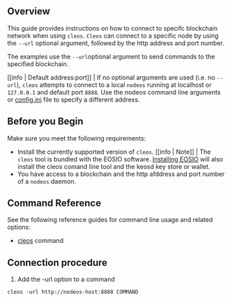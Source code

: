 ## Overview
This guide provides instructions on how to connect to specifc blockchain network when using `cleos`. `Cleos` can connect to a specific node by using the `--url` optional argument, followed by the http address and port number.

The examples use the `--url`optional argument to send commands to the specified blockchain.   

[[info | Default address:port]]
| If no optional arguments are used (i.e. no `--url`), `cleos` attempts to connect to a local `nodeos` running at localhost or `127.0.0.1` and default port `8888`. Use the nodeos command line arguments or [config.ini](../../01_nodeos/02_usage/01_nodeos-configuration/#configini-location) file to specify a different address.

## Before you Begin
Make sure you meet the following requirements: 

* Install the currently supported version of `cleos`.
[[info | Note]]
| The `cleos` tool is bundled with the EOSIO software. [Installing EOSIO](../../00_install/index.md) will also install the cleos comand line tool and the keosd key store or wallet. 
* You have access to a blockchain and the http afddress and port number of a `nodeos` daemon. 

## Command Reference
See the following reference guides for command line usage and related options:

* [cleos](../index.md) command

## Connection procedure

1. Add the -url option to a command

```shell
cleos -url http://nodeos-host:8888 COMMAND
```
